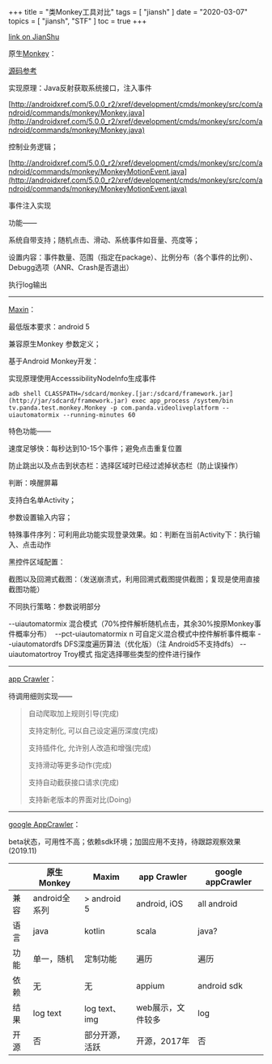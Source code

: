 +++
title = "类Monkey工具对比"
tags = [
    "jiansh"
]
date = "2020-03-07"
topics = [
    "jiansh",
    "STF"
]
toc = true
+++



[link on JianShu](https://www.jianshu.com/p/13d09692a410)

原生[Monkey](https://developer.android.google.cn/studio/test/monkey)：

[源码参考](http://androidxref.com/5.0.0_r2/xref/development/cmds/monkey/src/com/android/commands/monkey/)

实现原理：Java反射获取系统接口，注入事件 

[http://androidxref.com/5.0.0_r2/xref/development/cmds/monkey/src/com/android/commands/monkey/Monkey.java](http://androidxref.com/5.0.0_r2/xref/development/cmds/monkey/src/com/android/commands/monkey/Monkey.java)

控制业务逻辑；

[http://androidxref.com/5.0.0_r2/xref/development/cmds/monkey/src/com/android/commands/monkey/MonkeyMotionEvent.java](http://androidxref.com/5.0.0_r2/xref/development/cmds/monkey/src/com/android/commands/monkey/MonkeyMotionEvent.java)

事件注入实现

功能——

系统自带支持；随机点击、滑动、系统事件如音量、亮度等；

设置内容：事件数量、范围（指定在package）、比例分布（各个事件的比例）、Debugg选项（ANR、Crash是否退出）

执行log输出

---

[Maxin](https://testerhome.com/topics/11719)：

最低版本要求：android 5 

兼容原生Monkey 参数定义；

基于Android Monkey开发：

实现原理使用AccesssibilityNodeInfo生成事件
```
adb shell CLASSPATH=/sdcard/monkey.[jar:/sdcard/framework.jar](http://jar/sdcard/framework.jar) exec app_process /system/bin tv.panda.test.monkey.Monkey -p com.panda.videoliveplatform --uiautomatormix --running-minutes 60
```
特色功能——

速度足够快：每秒达到10-15个事件；避免点击重复位置

防止跳出以及点击到状态栏：选择区域时已经过滤掉状态栏（防止误操作）

判断：唤醒屏幕

支持白名单Activity；

参数设置输入内容；

特殊事件序列：可利用此功能实现登录效果。如：判断在当前Activity下：执行输入、点击动作

黑控件区域配置：

截图以及回溯式截图：（发送崩溃式，利用回溯式截图提供截图；复现是使用直接截图功能）

不同执行策略：参数说明部分

--uiautomatormix 混合模式（70%控件解析随机点击，其余30%按原Monkey事件概率分布） 
--pct-uiautomatormix n 可自定义混合模式中控件解析事件概率
--uiautomatordfs DFS深度遍历算法（优化版）（注 Android5不支持dfs）
--uiautomatortroy Troy模式 指定选择哪些类型的控件进行操作

---
[app Crawler](https://github.com/seveniruby/AppCrawler)：

待调用细则实现——

> 自动爬取加上规则引导(完成)
> 
> 支持定制化, 可以自己设定遍历深度(完成)
> 
> 支持插件化, 允许别人改造和增强(完成)
> 
> 支持滑动等更多动作(完成)
> 
> 支持自动截获接口请求(完成)
> 
> 支持新老版本的界面对比(Doing)

---

[google AppCrawler](https://developer.android.google.cn/training/testing/crawler)：

beta状态，可用性不高；依赖sdk环境；加固应用不支持，待跟踪观察效果(2019.11)

|  | 原生Monkey | Maxim | app Crawler | google appCrawler |
| --- | --- | --- | --- | --- |
| 兼容 | android全系列 | > android 5 | android, iOS | all android  |
| 语言 | java | kotlin | scala | java? |
| 功能 | 单一，随机 | 定制功能 | 遍历 | 遍历 |
| 依赖 | 无 | 无 | appium | android sdk |
| 结果 | log text | log text、img | web展示，文件较多 | log |
| 开源 | 否 | 部分开源，活跃 | 开源，2017年 | 否 |
